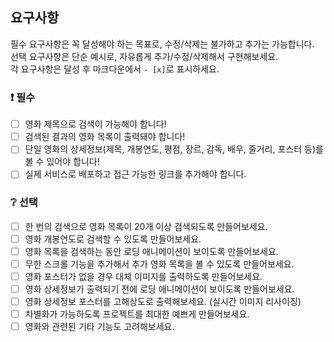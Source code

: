## 요구사항

필수 요구사항은 꼭 달성해야 하는 목표로, 수정/삭제는 불가하고 추가는 가능합니다.    
선택 요구사항은 단순 예시로, 자유롭게 추가/수정/삭제해서 구현해보세요.  
각 요구사항은 달성 후 마크다운에서 `- [x]`로 표시하세요.  

### ❗ 필수

- [ ] 영화 제목으로 검색이 가능해야 합니다!
- [ ] 검색된 결과의 영화 목록이 출력돼야 합니다!
- [ ] 단일 영화의 상세정보(제목, 개봉연도, 평점, 장르, 감독, 배우, 줄거리, 포스터 등)를 볼 수 있어야 합니다!
- [ ] 실제 서비스로 배포하고 접근 가능한 링크를 추가해야 합니다.

### ❔ 선택

- [ ] 한 번의 검색으로 영화 목록이 20개 이상 검색되도록 만들어보세요.
- [ ] 영화 개봉연도로 검색할 수 있도록 만들어보세요.
- [ ] 영화 목록을 검색하는 동안 로딩 애니메이션이 보이도록 만들어보세요.
- [ ] 무한 스크롤 기능을 추가해서 추가 영화 목록을 볼 수 있도록 만들어보세요.
- [ ] 영화 포스터가 없을 경우 대체 이미지를 출력하도록 만들어보세요.
- [ ] 영화 상세정보가 출력되기 전에 로딩 애니메이션이 보이도록 만들어보세요.
- [ ] 영화 상세정보 포스터를 고해상도로 출력해보세요. (실시간 이미지 리사이징)
- [ ] 차별화가 가능하도록 프로젝트를 최대한 예쁘게 만들어보세요.
- [ ] 영화와 관련된 기타 기능도 고려해보세요.
